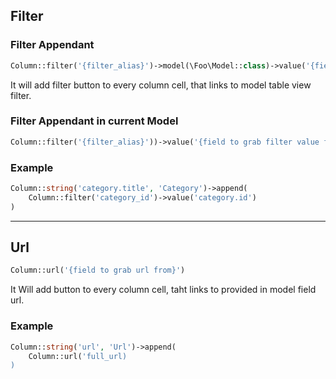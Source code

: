 ## Filter

### Filter Appendant

```php
Column::filter('{filter_alias}')->model(\Foo\Model::class)->value('{field to grab filter value from}')
```

It will add filter button to every column cell, that links to model table view filter.

### Filter Appendant in current Model

```php
Column::filter('{filter_alias}'))->value('{field to grab filter value from}')
```

### Example

```php
Column::string('category.title', 'Category')->append(
	Column::filter('category_id')->value('category.id')
)
```

----------

## Url

```php
Column::url('{field to grab url from}')
```

It Will add button to every column cell, taht links to provided in model field url.

### Example

```php
Column::string('url', 'Url')->append(
	Column::url('full_url)
)
```